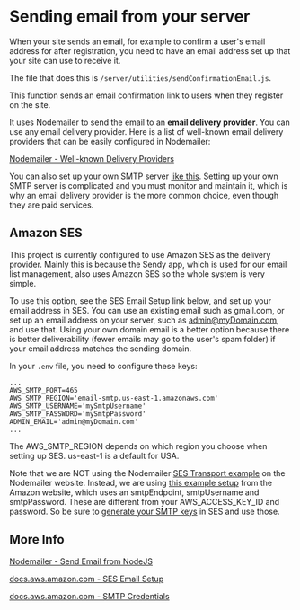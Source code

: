 # Sending email from your server

When your site sends an email, for example to confirm a user's email address for after registration, you need to have an email address set up that your site can use to receive it.  

The file that does this is `/server/utilities/sendConfirmationEmail.js`.

This function sends an email confirmation link to users when they register on the site.

It uses Nodemailer to send the email to an **email delivery provider**. You can use any email delivery provider. Here is a list of well-known email delivery providers that can be easily configured in Nodemailer:

[Nodemailer - Well-known Delivery Providers ](https://nodemailer.com/smtp/well-known/)

You can also set up your own SMTP server [like this](https://www.linuxbabe.com/redhat/run-your-own-email-server-centos-postfix-smtp-server). Setting up your own SMTP server is complicated and you must monitor and maintain it, which is why an email delivery provider is the more common choice, even though they are paid services.

## Amazon SES

This project is currently configured to use Amazon SES as the delivery provider. Mainly this is because the Sendy app, which is used for our email list management, also uses Amazon SES so the whole system is very simple.

To use this option, see the SES Email Setup link below, and set up your email address in SES. You can use an existing email such as gmail.com, or set up an email address on your server, such as admin@myDomain.com, and use that. Using your own domain email is a better option because there is better deliverability (fewer emails may go to the user's spam folder) if your email address matches the sending domain.

In your `.env` file, you need to configure these keys:

```
...
AWS_SMTP_PORT=465
AWS_SMTP_REGION='email-smtp.us-east-1.amazonaws.com'
AWS_SMTP_USERNAME='mySmtpUsername'
AWS_SMTP_PASSWORD='mySmtpPassword'
ADMIN_EMAIL='admin@myDomain.com'
...
```

The AWS_SMTP_REGION depends on which region you choose when setting up SES. us-east-1 is a default for USA.

Note that we are NOT using the Nodemailer [SES Transport example](https://nodemailer.com/transports/ses/) on the Nodemailer website. Instead, we are using [this example setup](https://docs.aws.amazon.com/ses/latest/DeveloperGuide/examples-send-using-smtp.html) from the Amazon website, which uses an smtpEndpoint, smtpUsername and smtpPassword. These are different from your AWS_ACCESS_KEY_ID and password. So be sure to [generate your SMTP keys](https://docs.aws.amazon.com/ses/latest/DeveloperGuide/send-email-set-up.html) in SES and use those.

## More Info

[Nodemailer - Send Email from NodeJS](https://nodemailer.com/about/)

[docs.aws.amazon.com - SES Email Setup](https://docs.aws.amazon.com/ses/latest/DeveloperGuide/send-email-set-up.html)

[docs.aws.amazon.com - SMTP Credentials](https://docs.aws.amazon.com/ses/latest/DeveloperGuide/smtp-credentials.html)


